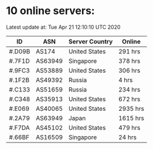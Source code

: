 # 10 online servers:

Latest update at: Tue Apr 21 12:10:10 UTC 2020

| ID | ASN | Server Country | Online |
| -- | --- | -------------- | ------ |
| #.D09B | AS174 | United States | 291 hrs |
| #.7F1D | AS63949 | Singapore | 378 hrs |
| #.9FC3 | AS53889 | United States | 306 hrs |
| #.1F2B | AS49392 | Russia | 4 hrs |
| #.C133 | AS51659 | Russia | 234 hrs |
| #.C348 | AS35913 | United States | 672 hrs |
| #.E069 | AS40065 | United States | 2935 hrs |
| #.2A79 | AS63949 | Japan | 1615 hrs |
| #.F7DA | AS45102 | United States | 479 hrs |
| #.66BF | AS16509 | Singapore | 24 hrs |

